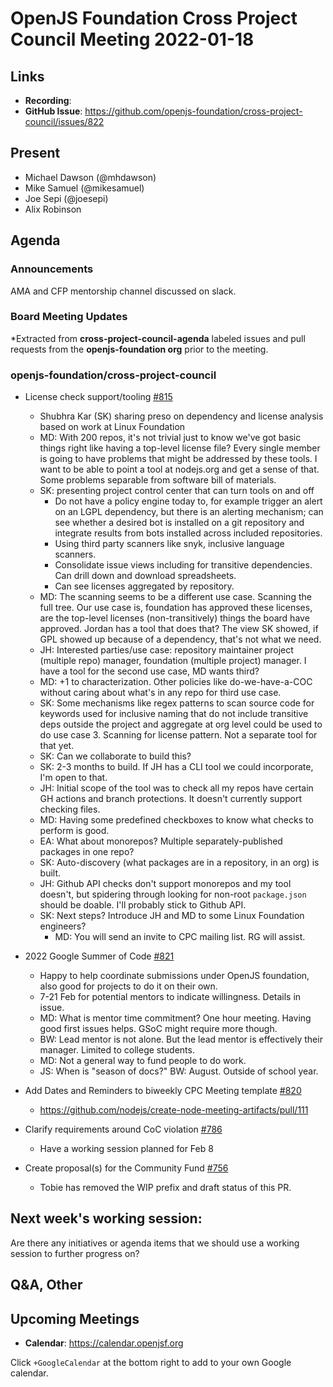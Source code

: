 # OpenJS Foundation Cross Project Council Meeting 2022-01-18

## Links

* **Recording**:
* **GitHub Issue**: https://github.com/openjs-foundation/cross-project-council/issues/822

## Present

* Michael Dawson (@mhdawson)
* Mike Samuel (@mikesamuel)
* Joe Sepi (@joesepi)
* Alix Robinson

## Agenda

### Announcements

AMA and CFP mentorship channel discussed on slack.

### Board Meeting Updates

*Extracted from **cross-project-council-agenda** labeled issues and pull requests from the **openjs-foundation org** prior to the meeting.

### openjs-foundation/cross-project-council

* License check support/tooling [#815](https://github.com/openjs-foundation/cross-project-council/issues/815)
  * Shubhra Kar (SK) sharing preso on dependency and license analysis based on work at Linux Foundation
  * MD: With 200 repos, it's not trivial just to know we've got basic things right like having a top-level license file?  Every single member is going to have problems that might be addressed by these tools.  I want to be able to point a tool at nodejs.org and get a sense of that.  Some problems separable from software bill of materials.
  * SK: presenting project control center that can turn tools on and off
    * Do not have a policy engine today to, for example trigger an alert on an LGPL dependency, but there is an alerting mechanism; can see whether a desired bot is installed on a git repository and integrate results from bots installed across included repositories.
    * Using third party scanners like snyk, inclusive language scanners.
    * Consolidate issue views including for transitive dependencies.  Can drill down and download spreadsheets.
    * Can see licenses aggregated by repository.
  * MD: The scanning seems to be a different use case.  Scanning the full tree.  Our use case is, foundation has approved these licenses, are the top-level licenses (non-transitively) things the board have approved.  Jordan has a tool that does that?  The view SK showed, if GPL showed up because of a dependency, that's not what we need.
  * JH: Interested parties/use case: repository maintainer project (multiple repo) manager, foundation (multiple project) manager.  I have a tool for the second use case, MD wants third?
  * MD: +1 to characterization.  Other policies like do-we-have-a-COC without caring about what's in any repo for third use case.
  * SK: Some mechanisms like regex patterns to scan source code for keywords used for inclusive naming that do not include transitive deps outside the project and aggregate at org level could be used to do use case 3.  Scanning for license pattern.  Not a separate tool for that yet.
  * SK: Can we collaborate to build this?
  * SK: 2-3 months to build.  If JH has a CLI tool we could incorporate, I'm open to that.
  * JH: Initial scope of the tool was to check all my repos have certain GH actions and branch protections.  It doesn't currently support checking files.
  * MD: Having some predefined checkboxes to know what checks to perform is good.
  * EA: What about monorepos?  Multiple separately-published packages in one repo?
  * SK: Auto-discovery (what packages are in a repository, in an org) is built.
  * JH: Github API checks don't support monorepos and my tool doesn't, but spidering through looking for non-root `package.json` should be doable.  I'll probably stick to Github API.
  * SK: Next steps?  Introduce JH and MD to some Linux Foundation engineers?
    * MD: You will send an invite to CPC mailing list.  RG will assist.

* 2022 Google Summer of Code [#821](https://github.com/openjs-foundation/cross-project-council/issues/821)
  * Happy to help coordinate submissions under OpenJS foundation, also good for projects to do
     it on their own.
  * 7-21 Feb for potential mentors to indicate willingness.  Details in issue.
  * MD: What is mentor time commitment?  One hour meeting.  Having good first issues helps.  GSoC might require more though.
  * BW: Lead mentor is not alone.  But the lead mentor is effectively their manager.  Limited to college students.
  * MD: Not a general way to fund people to do work.
  * JS: When is "season of docs?"  BW: August.  Outside of school year.

* Add Dates and Reminders to biweekly CPC Meeting template [#820](https://github.com/openjs-foundation/cross-project-council/issues/820)
  * https://github.com/nodejs/create-node-meeting-artifacts/pull/111

* Clarify requirements around CoC violation [#786](https://github.com/openjs-foundation/cross-project-council/issues/786)
  * Have a working session planned for Feb 8

* Create proposal(s) for the Community Fund [#756](https://github.com/openjs-foundation/cross-project-council/issues/756)
  * Tobie has removed the WIP prefix and draft status of this PR.

## Next week's working session:

Are there any initiatives or agenda items that we should use a working session to further progress on?

## Q&A, Other

## Upcoming Meetings

* **Calendar**: <https://calendar.openjsf.org>

Click `+GoogleCalendar` at the bottom right to add to your own Google calendar.

